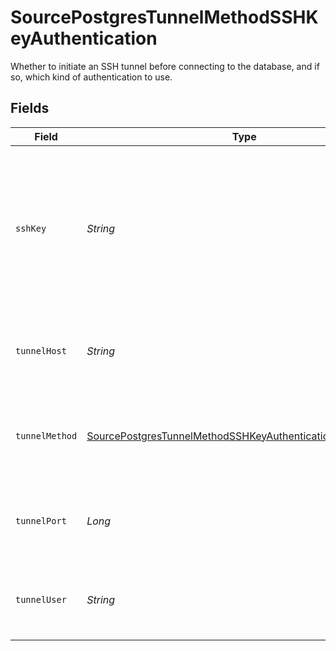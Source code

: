# SourcePostgresTunnelMethodSSHKeyAuthentication

Whether to initiate an SSH tunnel before connecting to the database, and if so, which kind of authentication to use.


## Fields

| Field                                                                                                                                           | Type                                                                                                                                            | Required                                                                                                                                        | Description                                                                                                                                     | Example                                                                                                                                         |
| ----------------------------------------------------------------------------------------------------------------------------------------------- | ----------------------------------------------------------------------------------------------------------------------------------------------- | ----------------------------------------------------------------------------------------------------------------------------------------------- | ----------------------------------------------------------------------------------------------------------------------------------------------- | ----------------------------------------------------------------------------------------------------------------------------------------------- |
| `sshKey`                                                                                                                                        | *String*                                                                                                                                        | :heavy_check_mark:                                                                                                                              | OS-level user account ssh key credentials in RSA PEM format ( created with ssh-keygen -t rsa -m PEM -f myuser_rsa )                             |                                                                                                                                                 |
| `tunnelHost`                                                                                                                                    | *String*                                                                                                                                        | :heavy_check_mark:                                                                                                                              | Hostname of the jump server host that allows inbound ssh tunnel.                                                                                |                                                                                                                                                 |
| `tunnelMethod`                                                                                                                                  | [SourcePostgresTunnelMethodSSHKeyAuthenticationTunnelMethod](../../models/shared/SourcePostgresTunnelMethodSSHKeyAuthenticationTunnelMethod.md) | :heavy_check_mark:                                                                                                                              | Connect through a jump server tunnel host using username and ssh key                                                                            |                                                                                                                                                 |
| `tunnelPort`                                                                                                                                    | *Long*                                                                                                                                          | :heavy_check_mark:                                                                                                                              | Port on the proxy/jump server that accepts inbound ssh connections.                                                                             | 22                                                                                                                                              |
| `tunnelUser`                                                                                                                                    | *String*                                                                                                                                        | :heavy_check_mark:                                                                                                                              | OS-level username for logging into the jump server host.                                                                                        |                                                                                                                                                 |